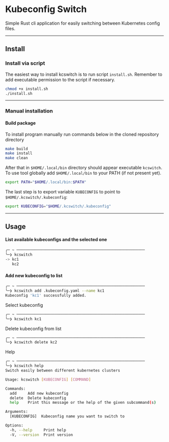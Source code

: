 # Kubeconfig Switch
Simple Rust cli application for easily switching between Kubernetes config files.

---
## Install
### Install via script
The easiest way to install kcswitch is to run script `install.sh`. Remember to add executable permission to the script if necessary.
```bash
chmod +x install.sh
./install.sh
```

---
### Manual installation
#### Build package
To install program manually run commands below in the cloned repository directory
```bash
make build
make install
make clean
```

After that in `$HOME/.local/bin` directory should appear executable `kcswitch`. To use tool globally add `$HOME/.local/bin` to your PATH (if not present yet). 
```bash
export PATH="$HOME/.local/bin:$PATH"
```

The last step is to export variable `KUBECONFIG` to point to `$HOME/.kcswitch/.kubeconfig`:
```bash
export KUBECONFIG="$HOME/.kcswitch/.kubeconfig"
```

---
## Usage

#### List available kubeconfigs and the selected one
```bash
╭─ ~ ─────────────────────────────────────────────────────────
╰─❯ kcswitch
-> kc1
   kc2
```

#### Add new kubeconfig to list
```bash
╭─ ~ ─────────────────────────────────────────────────────────
╰─❯ kcswitch add .kubeconfig.yaml --name kc1
Kubeconfig 'kc1' successfully added.
```

Select kubeconfig
```bash
╭─ ~ ─────────────────────────────────────────────────────────
╰─❯ kcswitch kc1
```

Delete kubeconfig from list
```bash
╭─ ~ ─────────────────────────────────────────────────────────
╰─❯ kcswitch delete kc2
```

Help
```bash
╭─ ~ ─────────────────────────────────────────────────────────
╰─❯ kcswitch help
Switch easily between different kubernetes clusters

Usage: kcswitch [KUBECONFIG] [COMMAND]

Commands:
  add     Add new kubeconfig
  delete  Delete kubeconfig
  help    Print this message or the help of the given subcommand(s)

Arguments:
  [KUBECONFIG]  Kubeconfig name you want to switch to

Options:
  -h, --help     Print help
  -V, --version  Print version
```